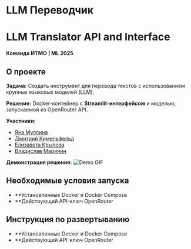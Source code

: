 # LLM Переводчик

# LLM Translator API and Interface
**Команда ИТМО | ML 2025**  

## О проекте  
**Задача:** Создать инструмент для перевода текстов с использованием крупных языковых моделей (LLM).

**Решение:** Docker-контейнер с **Streamlit-интерфейсом** и моделью, запускаемой из OpenRouter API.  

**Участники:**  
- [Яна Муллина](https://github.com/yanamull)
- [Дмитрий Кимельфельд](https://github.com/ku9efeld)
- [Елизавета Крылова](https://github.com/ElizavetaWow)
- [Владислав Маринин](https://github.com/Vladislav-maker)

**Демонстрация решения:**
![Demo GIF](./images/ДЗ№1.gif)

## Необходимые условия запуска 

- **Установленные Docker и Docker Compose
- **Действующий API-ключ OpenRouter

## Инструкция по развертыванию 

- **Установленные Docker и Docker Compose
- **Действующий API-ключ OpenRouter